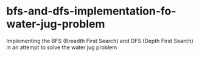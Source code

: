 # bfs-and-dfs-implementation-fo-water-jug-problem
Implementing the BFS (Breadth First Search) and DFS (Depth First Search) in an attempt to solve the water jug problem
